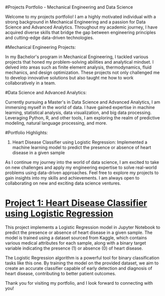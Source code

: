 #Projects Portfolio - Mechanical Engineering and Data Science

Welcome to my projects portfolio! I am a highly motivated individual with a strong background in Mechanical Engineering and a passion for Data Science and Advanced Analytics. Throughout my academic journey, I have acquired diverse skills that bridge the gap between engineering principles and cutting-edge data-driven technologies.

#Mechanical Engineering Projects:

In my Bachelor's program in Mechanical Engineering, I tackled various projects that honed my problem-solving abilities and analytical mindset. I delved into areas such as finite element analysis, thermodynamics, fluid mechanics, and design optimization. These projects not only challenged me to develop innovative solutions but also taught me how to work collaboratively in a team.

#Data Science and Advanced Analytics:

Currently pursuing a Master's in Data Science and Advanced Analytics, I am immersing myself in the world of data. I have gained expertise in machine learning, statistical analysis, data visualization, and big data processing. Leveraging Python, R, and other tools, I am exploring the realm of predictive modeling, natural language processing, and more.

#Portfolio Highlights:

1. Heart Disease Classifier using Logistic Regression: Implemented a machine learning model to predict the presence or absence of heart disease in a given sample

As I continue my journey into the world of data science, I am excited to take on new challenges and apply my engineering expertise to solve real-world problems using data-driven approaches. Feel free to explore my projects to gain insights into my skills and achievements. I am always open to collaborating on new and exciting data science ventures.

# [Project 1: Heart Disease Classifier using Logistic Regression](https://github.com/andre10112001/Project-1---Heart-Failure-Predict/tree/main)

This project implements a Logistic Regression model in Jupyter Notebook to predict the presence or absence of heart disease in a given sample. The model is trained using a dataset sourced from Kaggle, which contains various medical attributes for each sample, along with a binary target variable indicating the presence (1) or absence (0) of heart disease.

The Logistic Regression algorithm is a powerful tool for binary classification tasks like this one. By training the model on the provided dataset, we aim to create an accurate classifier capable of early detection and diagnosis of heart disease, contributing to better patient outcomes.

Thank you for visiting my portfolio, and I look forward to connecting with you!


